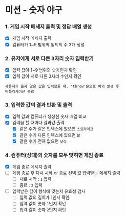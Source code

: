 # 미션 - 숫자 야구

### 1. 게임 시작 메세지 출력 및 정답 배열 생성

- [x] 게임 시작 메세지 출력
- [x] 컴퓨터가 1~9 범위의 임의의 수 3개 생성

### 2. 유저에게 서로 다른 3자리 숫자 입력받기

- [x] 입력 값이 1~9 범위의 숫자인지 확인
- [x] 입력 값이 서로 다른 3자리 수인지 확인

```
사용자가 옳지 않은 값을 입력했을 때, 'throw'문으로 예외 발생 후
어플리케이션 종료
```

### 3. 입력한 값의 결과 반환 및 출력

- [x] 입력 값과 컴퓨터가 생성한 숫자 배열 비교
- [x] 입력을 할 때마다 결과값 출력
  - [x] 같은 수가 같은 인덱스에 있으면 `스트라이크`
  - [x] 같은 수가 다른 인덱스에 있으면 `볼`
  - [x] 같은 수가 전혀 없으면 `낫싱`

### 4. 컴퓨터(상대)의 숫자를 모두 맞히면 게임 종료

- [x] 게임 종료 메세지 출력
- [ ] 게임 종료 후 다시 시작 or 종료 선택 값 입력받는 메세지 출력
  - [ ] 새로 시작 : `1` 입력
  - [ ] 종료 : `2` 입력
- [ ] 입력받은 값이 형식에 맞는지 유효성 검사
  - [ ] 입력 값의 길이가 1인지 확인
  * [ ] 입력 값이 숫자 `1`인지 확인
  * [ ] 입력 값이 숫자 `2`인지 확인
